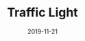 --- 
title: Traffic Light
date: '2019-11-21'
thumb_image: images/mar-4yo/4yo-mar-traffic-light.jpg
thumb_image_alt: Traffic Light
image: images/mar-4yo/4yo-mar-traffic-light.jpg
image_alt: Traffic Light
template: project 
---	